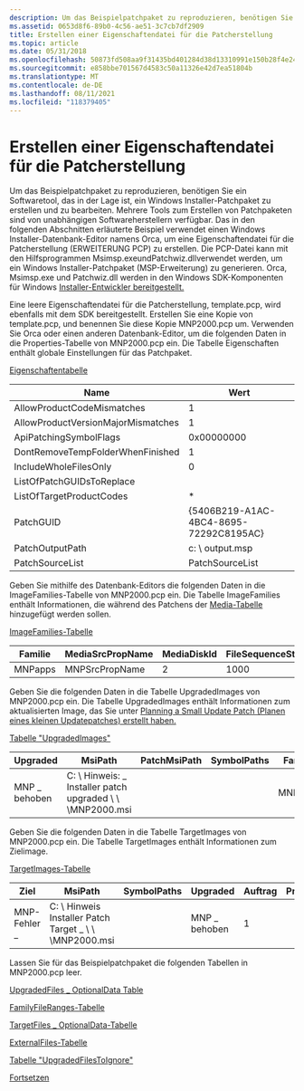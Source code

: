```yaml
---
description: Um das Beispielpatchpaket zu reproduzieren, benötigen Sie ein Softwaretool, das in der Lage ist, ein Windows Installer-Patchpaket zu erstellen und zu bearbeiten.
ms.assetid: 0653d8f6-89b0-4c56-ae51-3c7cb7df2909
title: Erstellen einer Eigenschaftendatei für die Patcherstellung
ms.topic: article
ms.date: 05/31/2018
ms.openlocfilehash: 50873fd508aa9f31435bd401284d38d13310991e150b28f4e24e5ec27f505dc8
ms.sourcegitcommit: e858bbe701567d4583c50a11326e42d7ea51804b
ms.translationtype: MT
ms.contentlocale: de-DE
ms.lasthandoff: 08/11/2021
ms.locfileid: "118379405"
---
```

# <a name="creating-a-patch-creation-properties-file"></a>Erstellen einer Eigenschaftendatei für die Patcherstellung

Um das Beispielpatchpaket zu reproduzieren, benötigen Sie ein Softwaretool, das in der Lage ist, ein Windows Installer-Patchpaket zu erstellen und zu bearbeiten. Mehrere Tools zum Erstellen von Patchpaketen sind von unabhängigen Softwareherstellern verfügbar. Das in den folgenden Abschnitten erläuterte Beispiel verwendet einen Windows Installer-Datenbank-Editor namens Orca, um eine Eigenschaftendatei für die Patcherstellung (ERWEITERUNG PCP) zu erstellen. Die PCP-Datei kann mit [](msimsp-exe.md) den Hilfsprogrammen [](patchwiz-dll.md)Msimsp.exeundPatchwiz.dllverwendet werden, um ein Windows Installer-Patchpaket (MSP-Erweiterung) zu generieren. Orca, Msimsp.exe und Patchwiz.dll werden in den Windows SDK-Komponenten für Windows [Installer-Entwickler bereitgestellt.](platform-sdk-components-for-windows-installer-developers.md)

Eine leere Eigenschaftendatei für die Patcherstellung, template.pcp, wird ebenfalls mit dem SDK bereitgestellt. Erstellen Sie eine Kopie von template.pcp, und benennen Sie diese Kopie MNP2000.pcp um. Verwenden Sie Orca oder einen anderen Datenbank-Editor, um die folgenden Daten in die Properties-Tabelle von MNP2000.pcp ein. Die Tabelle Eigenschaften enthält globale Einstellungen für das Patchpaket.

[Eigenschaftentabelle](properties-table-patchwiz-dll-.md)



| Name                               | Wert                                  |
|------------------------------------|----------------------------------------|
| AllowProductCodeMismatches         | 1                                      |
| AllowProductVersionMajorMismatches | 1                                      |
| ApiPatchingSymbolFlags             | 0x00000000                             |
| DontRemoveTempFolderWhenFinished   | 1                                      |
| IncludeWholeFilesOnly              | 0                                      |
| ListOfPatchGUIDsToReplace          |                                        |
| ListOfTargetProductCodes           | \*                                     |
| PatchGUID                          | {5406B219-A1AC-4BC4-8695-72292C8195AC} |
| PatchOutputPath                    | c: \\ output.msp                         |
| PatchSourceList                    | PatchSourceList                        |



 

Geben Sie mithilfe des Datenbank-Editors die folgenden Daten in die ImageFamilies-Tabelle von MNP2000.pcp ein. Die Tabelle ImageFamilies enthält Informationen, die während des Patchens der [Media-Tabelle](media-table.md) hinzugefügt werden sollen.

[ImageFamilies-Tabelle](imagefamilies-table-patchwiz-dll-.md)



| Familie  | MediaSrcPropName | MediaDiskId | FileSequenceStart | DiskPrompt | VolumeLabel |
|---------|------------------|-------------|-------------------|------------|-------------|
| MNPapps | MNPSrcPropName   | 2           | 1000              |            |             |



 

Geben Sie die folgenden Daten in die Tabelle UpgradedImages von MNP2000.pcp ein. Die Tabelle UpgradedImages enthält Informationen zum aktualisierten Image, das Sie unter [Planning a Small Update Patch (Planen eines kleinen Updatepatches) erstellt haben.](planning-a-small-update-patch.md)

[Tabelle "UpgradedImages"](upgradedimages-table-patchwiz-dll-.md)



| Upgraded   | MsiPath                                           | PatchMsiPath | SymbolPaths | Familie  |
|------------|---------------------------------------------------|--------------|-------------|---------|
| MNP \_ behoben | C: \\ Hinweis: \_ Installer patch upgraded \\ \\ \\MNP2000.msi |              |             | MNPapps |



 

Geben Sie die folgenden Daten in die Tabelle TargetImages von MNP2000.pcp ein. Die Tabelle TargetImages enthält Informationen zum Zielimage.

[TargetImages-Tabelle](targetimages-table-patchwiz-dll-.md)



| Ziel     | MsiPath                                         | SymbolPaths | Upgraded   | Auftrag | ProductValidateFlags | IgnoreMissingSrcFiles |
|------------|-------------------------------------------------|-------------|------------|-------|----------------------|-----------------------|
| MNP-Fehler \_ | C: \\ Hinweis Installer Patch Target \_ \\ \\ \\MNP2000.msi |             | MNP \_ behoben | 1     |                      | 0                     |



 

Lassen Sie für das Beispielpatchpaket die folgenden Tabellen in MNP2000.pcp leer.

[UpgradedFiles \_ OptionalData Table](upgradedfiles-optionaldata-table-patchwiz-dll-.md)

[FamilyFileRanges-Tabelle](familyfileranges-table-patchwiz-dll-.md)

[TargetFiles \_ OptionalData-Tabelle](targetfiles-optionaldata-table-patchwiz-dll-.md)

[ExternalFiles-Tabelle](externalfiles-table-patchwiz-dll-.md)

[Tabelle "UpgradedFilesToIgnore"](upgradedfilestoignore-table-patchwiz-dll-.md)

[Fortsetzen](generating-a-patch-package.md)

 

 



